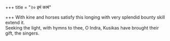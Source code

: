 +++
title = "२० इमं कामं"

+++
With kine and horses satisfy this longing with very splendid bounty skill extend it.  
     Seeking the light, with hymns to thee, O Indra, Kusikas have brought their gift, the singers.